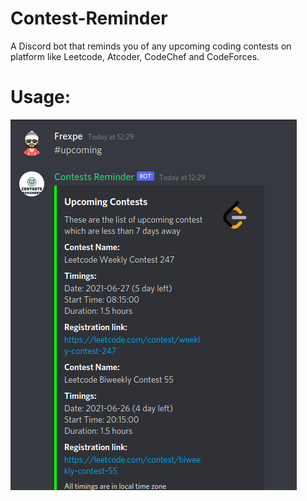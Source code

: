 # Contest-Reminder
A Discord bot that reminds you of any upcoming coding contests on platform like Leetcode, Atcoder, CodeChef and CodeForces.

# Usage:
![Usage of the bot in discord](/screenshots/usage.png "a title")